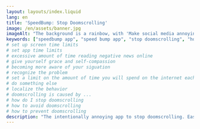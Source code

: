 ```yaml
---
layout: layouts/index.liquid
lang: en
title: 'SpeedBump: Stop Doomscrolling'
image: /en/assets/banner.jpg
imageAlt: "The background is a rainbow, with 'Make social media annoying' in the middle using the font Comic Sans, and a badly drawn cat in the top right corner. It references the internet meme 'graphic design is my passion'."
keywords: ["speedbump app", "speed bump app", "stop doomscrolling", "how to stop doomscrolling", "stop doomscrolling app", "how to avoid doomscrolling"]
# set up screen time limits
# set app time limits
# excessive amount of time reading negative news online
# give yourself grace and self-compassion
# becoming more aware of your siguation
# recognize the problem
# set a limit on the amount of time you will spend on the internet each day
# do something else
# localize the behavior
# doomscrolling is caused by ...
# how do I stop doomscrolling
# how to avoid doomscrolling
# how to prevent doomscrolling
description: "The intentionally annoying app to stop doomscrolling. Easily set limits on social media apps and build healthy digital habits."
---
```

